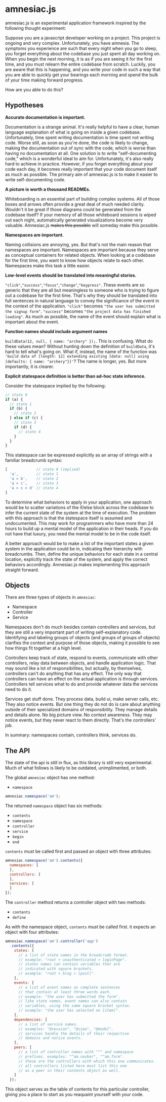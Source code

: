 
amnesiac.js
===========
amnesiac.js is an experimental application framework inspired by the following thought experiment:

Suppose you are a javascript developer working on a project. This project is ongoing and very complex. Unfortunately, you have amnesia. The symptoms you experience are such that every night when you go to sleep, you forget everything about the codebase you just spent all day working on. When you begin the next morning, it is as if you are seeing it for the first time, and you must relearn the entire codebase from scratch. Luckily, you are aware that this is happening, and you write your code in such a way that you are able to quickly get your bearings each morning and spend the bulk of your time making forward progress.

How are you able to do this?

Hypotheses
----------
__Accurate documentation is important.__

Documentation is a strange animal. It's really helpful to have a clear, human language explanation of what is going on inside a given codebase. Unfortunately, time spent writing documentation is time spent not writing code. Worse still, as soon as you're done, the code is likely to change, making the documentation out of sync with the code, which is worse than having no documentation at all. One solution is to write "self-documenting code," which is a wonderful ideal to aim for. Unfortunately, it's also really hard to achieve in practice. However, if you forget everything about your code each day, it becomes really important that your code document itself as much as possible. The primary aim of amnesiac.js is to make it easier to write self-documenting code.

__A picture is worth a thousand READMEs.__

Whiteboarding is an essential part of building complex systems. All of those boxes and arrows often provide a great deal of much needed clarity. Wouldn't it be great if those diagrams could be generated from the codebase itself? If your memory of all those whiteboard sessions is wiped out each night, automatically generated visualizations become very valuable. Amnesiac.js ~~makes this possible~~ will someday make this possible.

__Namespaces are important.__

Naming collisions are annoying, yes. But that's not the main reason that namespaces are important. Namespaces are important because they serve as conceptual containers for related objects. When looking at a codebase for the first time, you want to know how objects relate to each other. Namespaces make this task a little easier.

__Low-level events should be translated into meaningful stories.__

`"click"`,`"success"`,`"focus"`,`"change"`,`"keypress"`. These events are so generic that they are all but meaningless to someone who is trying to figure out a codebase for the first time. That's why they should be translated into full sentences in natural language to convey the significance of the event in the context of the application. `"click"` becomes `"the user has submitted the signup form"`. `"success"` becomes `"the project data has finished loading"`. As much as possible, the name of the event should explain what is important about the event.

__Function names should include argument names__

`buildData(12, null, { name: "archery" });`. This is confusing. What do these values mean? Without hunting down the definition of `buildData`, it's hard to tell what's going on. What if, instead, the name of the function was `'build data of [length: 12] extending existing [data: null] using [defaults: { name: "archery"}]'`? The name is longer, yes. But more importantly, it is clearer.

__Explicit statespace definition is better than ad-hoc state inference.__

Consider the statespace implied by the following:

```javascript
// state 0
if (a) {
  // state 1
  if (b) {
    // state 2
  } else if (c) {
    // state 3
    if (d) {
      // state 4
    }
  }
}
```

This statespace can be expressed explicitly as an array of strings with a familiar breadcrumb syntax:

```javascript
[             // state 0 (implied)
  'a',        // state 1
  'a > b',    // state 2
  'a > c',    // state 3
  'a > c > d' // state 4
]
```

To determine what behaviors to apply in your application, one approach would be to scatter variations of the if/else block across the codebase to infer the current state of the system at the time of execution. The problem with this approach is that the statespace itself is assumed and undocumented. This may work for programmers who have more than 24 hours to build up a mental model of the application in their heads. If you do not have that luxury, you need the mental model to be in the code itself.

A better approach would be to make a list of the important states a given system in the application could be in, indicating their hierarchy with breadcrumbs. Then, define the unique behaviors for each state in a central location, explicitly track the state of the system, and apply the correct behaviors accordingly. Amnesiac.js makes implementing this approach straight forward.

Objects
-------

There are three types of objects in `amnesiac`:
* Namespace
* Controller
* Service

Namespaces don't do much besides contain controllers and services, but they are still a very important part of writing self-explanatory code. Identifying and labeling groups of objects (and groups of groups of objects) clarifies the context and purpose of those objects, making it possible to see how things fit together at a high level.

Controllers keep track of state, respond to events, communicate with other controllers, relay data between objects, and handle application logic. That may sound like a lot of responsibilities, but actually, by themselves, controllers can't do anything that has any effect. The only way that controllers can have an effect on the actual application is through services. Controllers tell services what to do and provide whatever data the services need to do it.

Services get stuff done. They process data, build ui, make server calls, etc. They also notice events. But one thing they do not do is care about anything outside of their specialized domains of responsibility. They manage details and details alone. No big picture view. No context awareness. They may notice events, but they never react to them directly. That's the controllers' job.

In summary: namespaces contain, controllers think, services do.


The API
-------

The state of the api is still in flux, as this library is still very experimental. Much of what follows is likely to be outdated, unimplimented, or both.

The global `amnesiac` object has one method:

* `namespace`

```javascript
amnesiac.namespace('am');
```

The returned `namespace` object has six methods:

* `contents`
* `namespace`
* `controller`
* `service`
* `begin`
* `end`

`contents` must be called first and passed an object with three attributes:
```javascript
amnesiac.namespace('am').contents({
  namespaces: [
  ],
  controllers: [
  ],
  services: [
  ]
});
```

The `controller` method returns a controller object with two methods:

* `contents`
* `define`

As with the namespace object, `contents` must be called first. it expects an object with four attributes:
```javascript
amnesiac.namespace('am').controller('app')
  .contents({
    states: [
      // a list of state names in the breadcrumb format.
      // example: "root > unauthenticated > loginPage".
      // states names can contain variables that are
      // indicated with square brackets.
      // example: "root > blog > [post]".
    ],
    events: [
      // a list of event names as complete sentences
      // that contain at least three words each.
      // example: "the user has submitted the form".
      // like state names, event names can also contain
      // variables, using the same square bracket syntax.
      // example: "the user has selected an [item]".
    ],
    dependencies: [
      // a list of service names.
      // examples: "@session", "@view", "@model".
      // services handle the details of their respective
      // domains and notice events.
    ],
    peers: [
      // a list of controller names with "^" and namespace
      // prefixes. examples: "^am.navbar", "^am.form".
      // these are the controllers with which this one communicates.
      // all controllers listed here must list this one
      // as a peer in their contents object as well.
    ]
  });
```
This object serves as the table of contents for this particular controller, giving you a place to start as you reaquaint yourself with your code.
